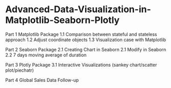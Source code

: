 # Advanced-Data-Visualization-in-Matplotlib-Seaborn-Plotly
Part 1 Matplotlib Package
1.1 Comparison between stateful and stateless approach
1.2 Adjust coordinate objects
1.3 Visualization case with Matplotlib

Part 2 Seaborn Package
2.1 Creating Chart in Seaborn
2.1 Modify in Seaborn
2.2 7 days moving average of duration

Part 3 Plotly Package
3.1 Interactive Visualizations (sankey chart/scatter plot/piechatr)

Part 4 Global Sales Data Follow-up





